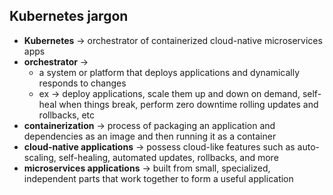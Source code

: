 ## Kubernetes jargon
- **Kubernetes** -> orchestrator of containerized cloud-native microservices apps
- **orchestrator** -> 
	- a system or platform that deploys applications and dynamically responds to changes
	- ex -> deploy applications, scale them up and down on demand, self-heal when things break, perform zero downtime rolling updates and rollbacks, etc
- **containerization** -> process of packaging an application and dependencies as an image and then running it as a container
- **cloud-native applications** -> possess cloud-like features such as auto-scaling, self-healing, automated updates, rollbacks, and more
- **microservices applications** -> built from small, specialized, independent parts that work together to form a useful application
